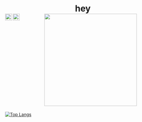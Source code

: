 <h1 align="center">
  hey<br/>
  <img align="center" src="https://64.media.tumblr.com/51d98865d8113e0e00943bf52b85fce5/tumblr_pwtjfx2HE51vpvdbgo1_500.gifv" width="300px">
  <a href="https://open.spotify.com/user/t3nt?si=b6b62cc3c2c54a6b">
  <img align="left" alt="my Spotify" width="22px" src="https://raw.githubusercontent.com/peterthehan/peterthehan/master/assets/spotify.svg" />
  <a href=https://discordapp.com/users/230301396816101376">
  <img align="left" alt="my Discord" width="22px" src="https://raw.githubusercontent.com/peterthehan/peterthehan/master/assets/discord.svg" />
</a>
</h1>

[![Top Langs](https://github-readme-stats.vercel.app/api/top-langs/?username=subrami&layout=compact)](https://github.com/anuraghazra/github-readme-stats)

